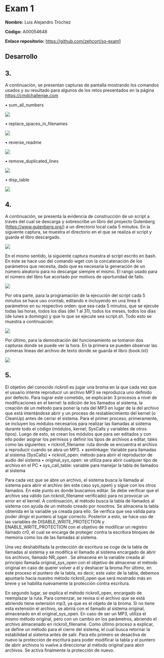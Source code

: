 # Exam 1

**Nombre:** Luis Alejandro Tróchez  

**Código:** A00054648

**Enlace repositorio:** https://github.com/zehcort/so-exam1


## Desarrollo

## 3.


A continuación, se presentan capturas de pantalla mostrando los comandos usados y su resultado para algunos de los retos presentados en la página https://cmdchallenge.com


•	sum_all_numbers

![][1]

•	replace_spaces_in_filenames

![][2]

•	reverse_readme

![][3]

•	remove_duplicated_lines

![][4]

•	disp_table

![][5]


## 4. 

 
A continuación, se presenta la evidencia de construcción de un script a través del cual se descarga y sobrescribe un libro del proyecto Gutenberg (https://www.gutenberg.org/) a un directorio local cada 5 minutos.
En la siguiente captura, se muestra el directorio en el que se realiza el script y guarda el libro descargado.

![][6]

En el mismo sentido, la siguiente captura muestra el script escrito en bash. En este se hace uso del comando wget con la concatenación de los parámetros que necesita, dado que es necesaria la generación de un número aleatorio para no descargar siempre el mismo. El rango usado para el número del libro fue acortado por motivos de oportunidad de fallo.

![][7]

Por otra parte, para la programación de la ejecución del script cada 5 minutos se hace uso crontab, editando e incluyendo en una línea 6 parámetros en su respectivo orden: que sea cada 5 minutos, que se ejecute todas las horas, todos los días (del 1 al 31), todos los meses, todos los días (de lunes a domingo) y que lo que se ejecute sea script.sh.  Todo esto se muestra a continuación:


![][8]

Por último, para la demostración del funcionamiento se tomaron dos capturas donde se puede ver la hora. En la primera se pueden observar las primeras líneas del archivo de texto donde se guarda el libro (book.txt)

![][9]

## 5.

El objetivo del conocido rickroll es jugar una broma en la que cada vez que el usuario intente reproducir un archivo MP3 se reproduzca uno definido por defecto. Para lograr este cometido, se explicarán 3 procesos a nivel de modificaciones en el kernel: la edición de los llamados al sistema, la creación de un método para poner la ruta del MP3 en lugar de la del archivo que está intentándose abrir y un proceso de restablecimiento del kernel (o CleanUp) antes de cerrar el sistema.
Para el primer proceso, primeramente, se incluyen los módulos necesarios para realizar las llamadas al sistema durante todo el código (módulos, kernel, SysCalls y variables de otros tipos). Luego de esto, se crean los módulos que para ser editados y con ello poder asignar los permisos y definir los tipos de archivos a editar, tales como las siguientes:
•	rickroll_filename: ruta donde se encuentra el archivo a reproducir cuando se abra un MP3.
•	asmlinkage: Variable para llamadas al sistema (SysCalls)
•	 rickroll_open: método para abrir el reproductor de audio del sistema
•	original_sys_open: se utiliza para abrir cualquier tipo de archivo en el PC
•	sys_call_table: variable para manejar la tabla de llamados al sistema

Para cada vez que se abre un archivo, el sistema busca la llamada al sistema para abrir el archivo (en este caso sys_open) y sigue con los otros llamados. En este punto es donde buscamos editar. Se debe verificar que el archivo sea válido (un rickroll_filename verificado) para no provocar un error en el kernel. A continuación, el método busca la tabla de llamados al sistema con ayuda de un método creado por nosotros. Se almacena la tabla obtenida en la variable ya creada para ello. Se verifica que sea válida para poder dirigir el puntero al lugar correcto.
Posterior a esto, se hace uso de las variables de DISABLE_WRITE_PROTECTION y ENABLE_WRITE_PROTECTION con el objetivo de modificar un registro llamado cr0, el cual se encarga de proteger contra la escritura bloques de memoria como los de las llamadas al sistema.

Una vez deshabilitada la protección de escritura se coge de la tabla de llamadas al sistema y se modifica el llamado al sistema encargado de abrir los archivos, llamado NR_open . Se almacena en la variable creada al principio llamada original_sys_open con el objetivo de almacenar el método original en caso de querer volver a él y deshacer la broma
Por último, en este proceso el puntero de la tabla, es decir, este valor de la tabla, debemos apuntarlo hacia nuestro método rickroll_open que será mostrado más en breve y se habilita nuevamente la protección contra escritura.

En segundo lugar, se explica el método rickroll_open, encargado de reemplazar la ruta. Para comenzar, se revisa si el archivo que se está abriendo tiene extensión mp3, ya que es el objeto de la broma. Si no tiene esta extensión el archivo, se abrirá con el llamado al sistema original, almacenado en el original_sys_open. En caso de ser un MP3, utiliza el mismo método original, pero con un cambio en los parámetros, abriendo el archivo almacenado en rickroll_filename.
Como último proceso a explicar, se define un método para el cierre del sistema, el cual busca retornar la estabilidad al sistema antes de salir. Para ello primero se desactiva de nuevo la protección de escritura para poder modificar la tabla y el puntero de abrir archivos lo vuelve a direccionar al método original para abrir archivos. Se activa finalmente la protección de nuevo.


[1]: sum_all_numbers.PNG
[2]: replace_spaces_in_filenames.PNG
[3]: reverse_readme.PNG
[4]: remove_duplicated_lines.PNG
[5]: disp_table.PNG
[6]: IsInMyBooks.PNG
[7]: script.PNG
[8]: crontab.PNG
[9]: 1-book.PNG
[10]: 2-book.PNG
